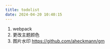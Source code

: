 ```yaml
---
title: todolist
date: 2024-04-20 10:40:15
---
```



1. webpack
2. 更改主题颜色
3. 图片水印 https://github.com/aheckmann/gm
